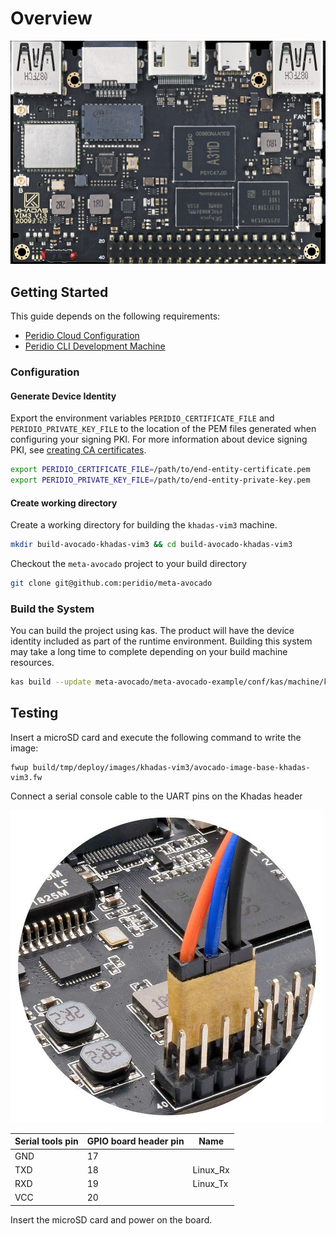 # Overview

<img src="/img/integration/linux/reference-designs/khadas-vim3.jpg" />

## Getting Started

This guide depends on the following requirements:

* [Peridio Cloud Configuration](/integration/linux/overview#peridio-cloud-requirements)
* [Peridio CLI Development Machine](/integration/linux/overview#development-machine-requirements)

### Configuration

#### Generate Device Identity

Export the environment variables `PERIDIO_CERTIFICATE_FILE` and `PERIDIO_PRIVATE_KEY_FILE` to the location of the PEM files generated when configuring your signing PKI. For more information about device signing PKI, see [creating CA certificates](/platform/guides/creating-x509-certificates-with-openssl).

```bash
export PERIDIO_CERTIFICATE_FILE=/path/to/end-entity-certificate.pem
export PERIDIO_PRIVATE_KEY_FILE=/path/to/end-entity-private-key.pem
```

#### Create working directory

Create a working directory for building the `khadas-vim3` machine.

```bash
mkdir build-avocado-khadas-vim3 && cd build-avocado-khadas-vim3
```

Checkout the `meta-avocado` project to your build directory

```bash
git clone git@github.com:peridio/meta-avocado
```

### Build the System

You can build the project using kas. The product will have the device identity included as part of the runtime environment. Building this system may take a long time to complete depending on your build machine resources.

```bash
kas build --update meta-avocado/meta-avocado-example/conf/kas/machine/khadas-vim3.yml
```

## Testing

Insert a microSD card and execute the following command to write the image:

```shell
fwup build/tmp/deploy/images/khadas-vim3/avocado-image-base-khadas-vim3.fw
```

Connect a serial console cable to the UART pins on the Khadas header

<img src="/img/integration/linux/reference-designs/khadas-vim3-console.png" />

| Serial tools pin | GPIO board header pin | Name |
|-|-|-|
| GND | 17 | |
| TXD | 18 | Linux_Rx |
| RXD | 19 | Linux_Tx |
| VCC | 20 | |

Insert the microSD card and power on the board.
